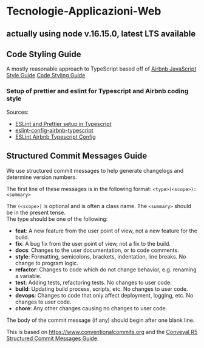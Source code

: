 # Tecnologie-Applicazioni-Web

## actually using node v.16.15.0, latest LTS available

## Code Styling Guide

A mostly reasonable approach to TypeScript based off of [Airbnb JavaScript Style Guide](https://github.com/airbnb/javascript)
[Code Styling Guide](https://github.com/excelmicro/typescript#excel-micro-typescript-style-guide)

### Setup of prettier and eslint for Typescript and Airbnb coding style

Sources:

- [ESLint and Prettier setup in Typescript](https://blog.logrocket.com/linting-typescript-using-eslint-and-prettier/)
- [eslint-config-airbnb-typescript](https://www.npmjs.com/package/eslint-config-airbnb-typescript)
- [ESLint Airbnb Typescript Config](https://stackoverflow.com/questions/61963749/how-to-use-eslint-typescript-airbnb-configuration)

## Structured Commit Messages Guide

We use structured commit messages to help generate changelogs and determine version numbers.

The first line of these messages is in the following format: `<type>(<scope>): <summary>`

The `(<scope>)` is optional and is often a class name. The `<summary>` should be in the present tense. </br>
The type should be one of the following:

- **feat**: A new feature from the user point of view, not a new feature for the build.
- **fix**: A bug fix from the user point of view, not a fix to the build.
- **docs**: Changes to the user documentation, or to code comments.
- **style**: Formatting, semicolons, brackets, indentation, line breaks. No change to program logic.
- **refactor**: Changes to code which do not change behavior, e.g. renaming a variable.
- **test**: Adding tests, refactoring tests. No changes to user code.
- **build**: Updating build process, scripts, etc. No changes to user code.
- **devops**: Changes to code that only affect deployment, logging, etc. No changes to user code.
- **chore**: Any other changes causing no changes to user code.

The body of the commit message (if any) should begin after one blank line.

This is based on <https://www.conventionalcommits.org> 
and the [Conveyal R5 Structured Commit Messages Guide](https://github.com/conveyal/r5#structured-commit-messages).
